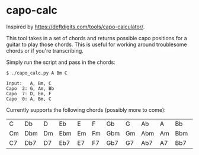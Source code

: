 # capo-calc

Inspired by https://deftdigits.com/tools/capo-calculator/.

This tool takes in a set of chords and returns possible capo positions for a guitar to play those chords. This is useful for working around troublesome chords or if you're transcribing.

Simply run the script and pass in the chords:
```
$ ./capo_calc.py A Bm C

Input:   A, Bm, C
Capo  2: G, Am, Bb
Capo  7: D, Em, F
Capo  0: A, Bm, C
```

Currently supports the following chords (possibly more to come):

|    |     |    |     |    |    |     |    |     |    |     |    | 
|----|-----|----|-----|----|----|-----|----|-----|----|-----|----|
| C  | Db  | D  | Eb  | E  | F  | Gb  | G  | Ab  | A  | Bb  | B  |
| Cm | Dbm | Dm | Ebm | Em | Fm | Gbm | Gm | Abm | Am | Bbm | Bm |
| C7 | Db7 | D7 | Eb7 | E7 | F7 | Gb7 | G7 | Ab7 | A7 | Bb7 | B7 |